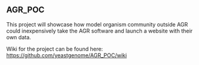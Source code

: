 ## AGR_POC
This project will showcase how model organism community outside AGR could inexpensively take the AGR software and launch a website with their own data.

Wiki for the project can be found here: https://github.com/yeastgenome/AGR_POC/wiki
